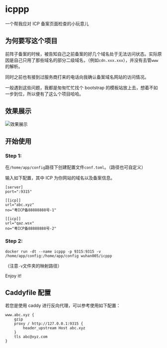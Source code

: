 # icppp
一个帮我应对 ICP 备案页面检查的小玩意儿

## 为何要写这个项目
前阵子备案的时候，被告知自己之前备案的好几个域名处于无法访问状态。实际原因是自己只用了那些域名的部分二级域名，（例如`cdn.xxx.xxx`），并没有去管`www`的解析。

同时之前也有接到过服务商打来的电话向我确认备案域名网站的访问情况。

一般遇到这些问题，我都是匆匆忙忙找个 bootstrap 的模板站放上去，想着不如一步到位，所以便有了这么个项目哈哈。

## 效果展示
![效果展示](https://s2.ax1x.com/2019/12/21/QjCW11.md.png)

## 开始使用
### Step 1:
在`/home/app/config`路径下创建配置文件`conf.toml`。（路径也可自定义）

输入如下配置，其中 ICP 为你网站的域名以及备案信息。
```
[server]
port=":9315"

[[icp]]
url="abc.xyz"
no="粤ICP备88888888号-1"

[[icp]]
url="qaz.wsx"
no="粤ICP备88888888号-2"
```
### Step 2:
```shell script
docker run -dt --name icppp -p 9315:9315 -v /home/app/config:/home/app/config wuhan005/icppp
```
（注意`-v`文件夹的映射路径）

Enjoy it!

## Caddyfile 配置
若您是使用 caddy 进行反向代理，可以参考使用如下配置：
```
www.abc.xyz {
    gzip
    proxy / http://127.0.0.1:9315 {
    	header_upstream Host abc.xyz
    }
    tls abc@xyz.com
}
```
